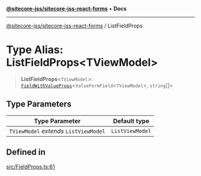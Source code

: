 [**@sitecore-jss/sitecore-jss-react-forms**](../README.md) • **Docs**

***

[@sitecore-jss/sitecore-jss-react-forms](../README.md) / ListFieldProps

# Type Alias: ListFieldProps\<TViewModel\>

> **ListFieldProps**\<`TViewModel`\>: [`FieldWithValueProps`](../interfaces/FieldWithValueProps.md)\<`ValueFormField`\<`TViewModel`\>, `string`[]\>

## Type Parameters

| Type Parameter | Default type |
| ------ | ------ |
| `TViewModel` *extends* `ListViewModel` | `ListViewModel` |

## Defined in

[src/FieldProps.ts:61](https://github.com/Sitecore/jss/blob/d56062542bc79b861e80260c109b6674c65ef288/packages/sitecore-jss-react-forms/src/FieldProps.ts#L61)
